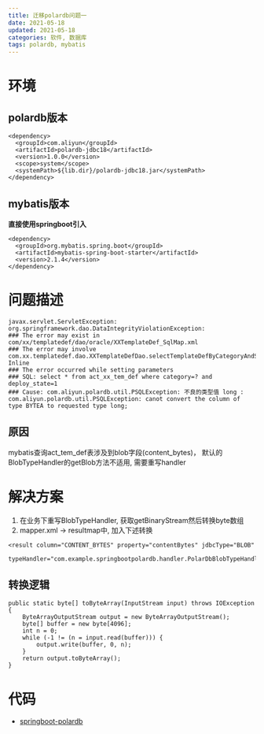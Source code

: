 ```yaml
---
title: 迁移polardb问题一
date: 2021-05-18
updated: 2021-05-18
categories: 软件, 数据库
tags: polardb, mybatis
---
```


# 环境

## polardb版本

``` {.example}
<dependency>
  <groupId>com.aliyun</groupId>
  <artifactId>polardb-jdbc18</artifactId>
  <version>1.0.0</version>
  <scope>system</scope>
  <systemPath>${lib.dir}/polardb-jdbc18.jar</systemPath>
</dependency>
```

## mybatis版本

**直接使用springboot引入**

``` {.example}
<dependency>
  <groupId>org.mybatis.spring.boot</groupId>
  <artifactId>mybatis-spring-boot-starter</artifactId>
  <version>2.1.4</version>
</dependency>
```

# 问题描述

``` {.example}
javax.servlet.ServletException: org.springframework.dao.DataIntegrityViolationException: 
### The error may exist in com/xx/templatedef/dao/oracle/XXTemplateDef_SqlMap.xml
### The error may involve com.xx.templatedef.dao.XXTemplateDefDao.selectTemplateDefByCategoryAndState-Inline
### The error occurred while setting parameters
### SQL: select * from act_xx_tem_def where category=? and deploy_state=1
### Cause: com.aliyun.polardb.util.PSQLException: 不良的类型值 long : 
com.aliyun.polardb.util.PSQLException: canot convert the column of type BYTEA to requested type long;
```

## 原因

mybatis查询act_tem_def表涉及到blob字段(content_bytes)，
默认的BlobTypeHandler的getBlob方法不适用, 需要重写handler

# 解决方案

1.  在业务下重写BlobTypeHandler, 获取getBinaryStream然后转换byte数组
2.  mapper.xml -\> resultmap中, 加入下述转换

``` {.example}
<result column="CONTENT_BYTES" property="contentBytes" jdbcType="BLOB"
  typeHandler="com.example.springbootpolardb.handler.PolarDbBlobTypeHandler"/>
```

## 转换逻辑

``` {.example}
public static byte[] toByteArray(InputStream input) throws IOException {
    ByteArrayOutputStream output = new ByteArrayOutputStream();
    byte[] buffer = new byte[4096];
    int n = 0;
    while (-1 != (n = input.read(buffer))) {
        output.write(buffer, 0, n);
    }
    return output.toByteArray();
}
```

# 代码

-   [springboot-polardb](https://github.com/zhaozhiwei1992/demo/tree/master/springboot/springboot-polardb)
